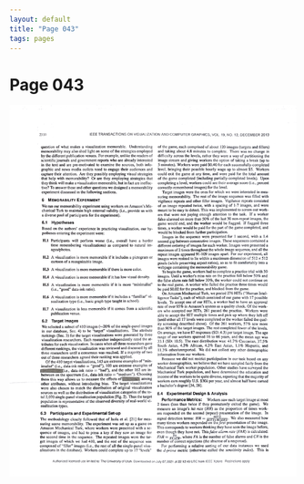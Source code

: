 ```yaml
---
layout: default
title: "Page 043"
tags: pages
---
```


# Page 043

<img src="/assets/scans/43.png" alt="Page with chartjunk removed" width="800"/>
